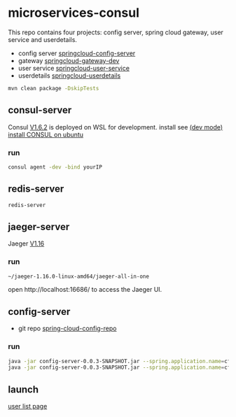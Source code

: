 # microservices-consul

This repo contains four projects: config server, spring cloud gateway, user service and userdetails.

* config server [springcloud-config-server](https://github.com/xiaobin80/microservices-consul/tree/master/springcloud-config-server)
* gateway [springcloud-gateway-dev](https://github.com/xiaobin80/microservices-consul/tree/master/springcloud-gateway-dev)
* user service [springcloud-user-service](https://github.com/xiaobin80/microservices-consul/tree/master/springcloud-user-service)
* userdetails [springcloud-userdetails](https://github.com/xiaobin80/microservices-consul/tree/master/springcloud-userdetails)

```bash
mvn clean package -DskipTests
```

## consul-server
Consul [V1.6.2](https://releases.hashicorp.com/consul/1.6.2/consul_1.6.2_linux_amd64.zip) is deployed on WSL for development.
install see [(dev mode) install CONSUL on ubuntu](https://www.cnblogs.com/xiaobin-hlj80/p/10404368.html)

### run
```bash
consul agent -dev -bind yourIP
```

## redis-server
```bash
redis-server
```

## jaeger-server
Jaeger [V1.16](https://github.com/jaegertracing/jaeger/releases/download/v1.16.0/jaeger-1.16.0-linux-amd64.tar.gz)

### run
```bash
~/jaeger-1.16.0-linux-amd64/jaeger-all-in-one
```

open http://localhost:16686/ to access the Jaeger UI.

## config-server
* git repo [spring-cloud-config-repo](https://gitee.com/xiaobin80/spring-cloud-config-repo)

### run
```bash
java -jar config-server-0.0.3-SNAPSHOT.jar --spring.application.name=cfgserver1 --server.port=8886
java -jar config-server-0.0.3-SNAPSHOT.jar --spring.application.name=cfgserver2 --server.port=8887
```

## launch

[user list page](http://localhost:8760/user/listPage)